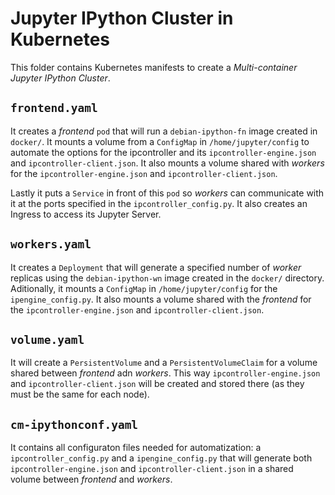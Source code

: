 # Jupyter IPython Cluster in Kubernetes

This folder contains Kubernetes manifests to create a *Multi-container Jupyter IPython Cluster*.

## `frontend.yaml`
It creates a *frontend* `pod` that will run a `debian-ipython-fn` image created in `docker/`. It mounts a volume from a `ConfigMap` in `/home/jupyter/config` to automate the options for the ipcontroller and its `ipcontroller-engine.json` and `ipcontroller-client.json`. It also mounts a volume shared with *workers*  for the `ipcontroller-engine.json` and `ipcontroller-client.json`.

Lastly it puts a `Service` in front of this `pod` so *workers* can communicate with it at the ports specified in the `ipcontroller_config.py`.
It also creates an Ingress to access its Jupyter Server.

## `workers.yaml`
It creates a `Deployment` that will generate a specified number of *worker* replicas using the `debian-ipython-wn` image created in the `docker/` directory. Aditionally, it mounts a `ConfigMap` in `/home/jupyter/config` for the `ipengine_config.py`. It also mounts a volume shared with the *frontend*  for the `ipcontroller-engine.json` and `ipcontroller-client.json`.

## `volume.yaml`
It will create a `PersistentVolume` and a `PersistentVolumeClaim` for a volume shared between *frontend* adn *workers*. This way `ipcontroller-engine.json` and `ipcontroller-client.json` will be created and stored there (as they must be the same for each node).

## `cm-ipythonconf.yaml`
It contains all configuraton files needed for automatization: a `ipcontroller_config.py` and a `ipengine_config.py` that will generate both `ipcontroller-engine.json` and `ipcontroller-client.json` in a shared volume between *frontend* and *workers*.
